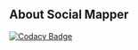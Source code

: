 ## About Social Mapper

[![Codacy Badge](https://api.codacy.com/project/badge/Grade/f1e982d0e5b84f59b4e5a21580bed105)](https://app.codacy.com/gh/BuildForSDGCohort2/socialmapper?utm_source=github.com&utm_medium=referral&utm_content=BuildForSDGCohort2/socialmapper&utm_campaign=Badge_Grade_Dashboard)
